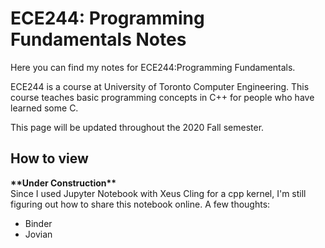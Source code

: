 # ECE244: Programming Fundamentals Notes
Here you can find my notes for ECE244:Programming Fundamentals.  

ECE244 is a course at University of Toronto Computer Engineering. This course teaches basic programming concepts in C++ for people who have learned some C.  

This page will be updated throughout the 2020 Fall semester.

## How to view
**\*\*Under Construction\*\***  
Since I used Jupyter Notebook with Xeus Cling for a cpp kernel, I'm still figuring out how to share this notebook online.
A few thoughts:
- Binder
- Jovian
